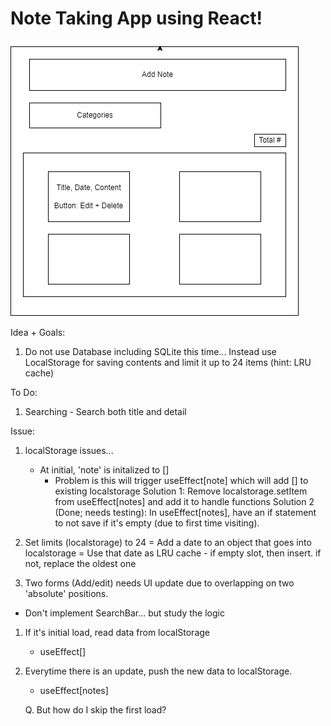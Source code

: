 # Note Taking App using React! 

![alt text](https://github.com/edistyping/react-note-app/blob/master/src/notes-app-ui.png?raw=true)


Idea + Goals: 
1. Do not use Database including SQLite this time... Instead use LocalStorage for saving contents and limit it up to 24 items (hint: LRU cache) 

To Do: 
1. Searching - Search both title and detail 

Issue: 
1. localStorage issues... 
    - At initial, 'note' is initalized to []
        - Problem is this will trigger useEffect[note] which will add [] to existing localstorage
    Solution 1: Remove localstorage.setItem from useEffect[notes] and add it to handle functions 
    Solution 2 (Done; needs testing): In useEffect[notes], have an if statement to not save if it's empty (due to first time visiting). 

2. Set limits (localstorage) to 24
    = Add a date to an object that goes into localstorage
    = Use that date as LRU cache 
        - if empty slot, then insert. if not, replace the oldest one 

3. Two forms (Add/edit) needs UI update due to overlapping on two 'absolute' positions. 

- Don't implement SearchBar... but study the logic 


1. If it's initial load, read data from localStorage
    - useEffect[]

2. Everytime there is an update, push the new data to localStorage. 
    - useEffect[notes]
    
    Q. But how do I skip the first load? 

